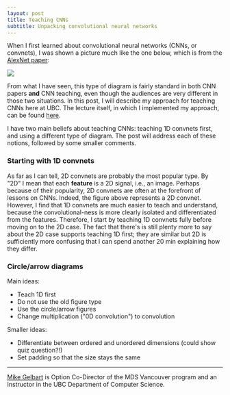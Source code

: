 ```yaml
---
layout: post
title: Teaching CNNs
subtitle: Unpacking convolutional neural networks
---
```


When I first learned about convolutional neural networks (CNNs, or convnets), I was shown a picture much like the one below, which is from the [AlexNet paper](https://papers.nips.cc/paper/4824-imagenet-classification-with-deep-convolutional-neural-networks.pdf):

![](https://cdn-images-1.medium.com/max/1600/1*qyc21qM0oxWEuRaj-XJKcw.png)

From what I have seen, this type of diagram is fairly standard in both CNN papers **and** CNN teaching, even though the audiences are very different in those two situations. In this post, I will describe my approach for teaching CNNs here at UBC. The lecture itself, in which I implemented my approach, can be found [here](https://github.com/UBC-MDS/DSCI_572_sup-learn-2_public/blob/master/lectures/lecture7.ipynb).

I have two main beliefs about teaching CNNs: teaching 1D convnets first, and using a different type of diagram. The post will address each of these notions, followed by some smaller comments.

### Starting with 1D convnets

As far as I can tell, 2D convnets are probably the most popular type. By "2D" I mean that each **feature** is a 2D signal, i.e., an image. Perhaps because of their popularity, 2D convnets are often at the forefront of lessons on CNNs. Indeed, the figure above represents a 2D convnet. However, I find that 1D convnets are much easier to teach and understand, because the convolutional-ness is more clearly isolated and differentiated from the features. Therefore, I start by teaching 1D convnets fully before moving on to the 2D case. The fact that there's is still plenty more to say about the 2D case supports teaching 1D first; they are similar but 2D is sufficiently more confusing that I can spend another 20 min explaining how they differ.

### Circle/arrow diagrams

Main ideas:

- Teach 1D first
- Do not use the old figure type
- Use the circle/arrow figures
- Change multiplication ("0D convolution") to convolution

Smaller ideas:

- Differentiate between ordered and unordered dimensions (could show quiz question?!)
- Set padding so that the size stays the same



--------

[Mike Gelbart](https://www.mikegelbart.com/) is Option Co-Director of the MDS Vancouver program and an Instructor in the UBC Department of Computer Science.
